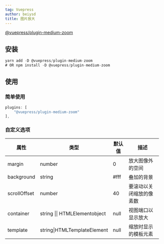 ```yaml
---
tag: Vuepress
author: beiysd
title: 图片放大
---
```


[@vuepress/plugin-medium-zoom](https://github.com/francoischalifour/medium-zoom)

## 安装

```js
yarn add -D @vuepress/plugin-medium-zoom
# OR npm install -D @vuepress/plugin-medium-zoom
```

## 使用

### 简单使用

```js
plugins: [
    "@vuepress/plugin-medium-zoom"
],
```

### 自定义选项

<table>
<thead>
<tr>
<th>属性</th>
<th>类型</th>
<th>默认值</th>
<th>描述</th>
</tr>
</thead>
<tr>
<td>margin</td>
<td>number</td>
<td>0</td>
<td>放大图像外的空间</td>
</tr>

<tr>
<td>background</td>
<td>string</td>
<td>#fff</td>
<td>叠加的背景</td>
</tr>

<tr>
<td>scrollOffset</td>
<td>number</td>
<td>40</td>
<td>要滚动以关闭缩放的像素数</td>
</tr>

<tr>
<td>container</td>
<td>string || HTMLElementobject</td>
<td>null</td>
<td>视图端口以显示放大</td>
</tr>

<tr>
<td>template</td>
<td>string|HTMLTemplateElement</td>
<td>null</td>
<td>缩放时显示的模板元素</td>
</tr>
</table>

